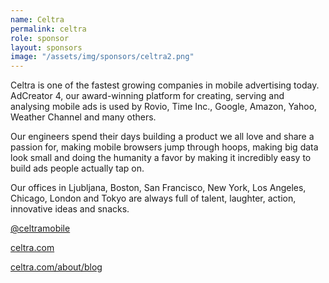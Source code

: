 ```yaml
---
name: Celtra
permalink: celtra
role: sponsor
layout: sponsors
image: "/assets/img/sponsors/celtra2.png"
---
```


Celtra is one of the fastest growing companies in mobile advertising
today. AdCreator 4, our award-winning platform for creating,
serving and analysing mobile ads is used by Rovio, Time Inc.,
Google, Amazon, Yahoo, Weather Channel and many
others.

Our engineers spend their days building a product we all love and share
a passion for, making mobile browsers jump through hoops, making
big data look small and doing the humanity a favor by making it
incredibly easy to build ads people actually tap
on.

Our offices in Ljubljana, Boston, San Francisco, New York,
Los Angeles, Chicago, London and Tokyo are always full of talent,
laughter, action, innovative ideas and snacks.

[@celtramobile](https://twitter.com/celtramobile)

[celtra.com](http://celtra.com)

[celtra.com/about/blog](http://celtra.com/about/blog)